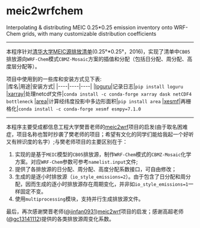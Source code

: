 # meic2wrfchem
Interpolating & distributing MEIC 0.25*0.25 emission inventory onto WRF-Chem grids, with many customizable distribution coefficients
*** 
本程序针对[清华大学MEIC源排放清单](http://meicmodel.org/)(0.25°*0.25°，2016)，实现了清单中`CB05`排放源向`WRF-Chem`模式`CBMZ-Mosaic`方案的插值和分配（包括日分配、周分配、高度层分配等）。  

项目中使用到的一些库和安装方式见下表:   
|库名|用途|安装方式| 
|----|----|----| 
|[loguru](https://github.com/Delgan/loguru)|记录日志|`pip install loguru`
|[xarray](https://github.com/pydata/xarray)|处理netcdf文件|`conda install -c conda-forge xarray dask netCDF4 bottleneck`
|[area](https://github.com/scisco/area)|计算经纬度投影中多边形面积|`pip install area`
|[xesmf](https://github.com/JiaweiZhuang/xESMF)|再栅格化|`conda install -c conda-forge xesmf esmpy=7.1.0`
***
本程序主要受成都信息工程大学樊晋老师的[meic2wrf](https://github.com/jinfan0931/meic2wrf)项目的启发(由于取名困难症，项目名称也暂时抄袭了樊老师的项目；希望有文化的同学们能给我起一个好听又有辨识度的名字）;与樊老师项目的主要区别在于：   
1. 实现的是基于`MEIC`模型的`CB05`排放源，制作`WRF-Chem`模式的`CBMZ-Mosaic`化学方案。对应`WRF-Chem`参数可参考`namelist.input`文件;
2. 提供了各排放源的日分配、周分配、高度分配系数接口，可自由修改；
3. 生成的是逐小时排放源（`io_style_emissions=2`）。由于包含了日分配和周分配，因而生成的逐小时排放源存在周期变化，并非如`io_style_emissions=1`一样固定不变。
4. 使用`multiprocessing`模块，支持并行生成排放源文件。

最后，再次感谢樊晋老师([@jinfan0931](https://github.com/jinfan0931))[meic2wrf](https://github.com/jinfan0931/meic2wrf)项目的启发；感谢高超老师([@gc13141112](https://github.com/gc13141112))提供的各类排放源周变化系数。